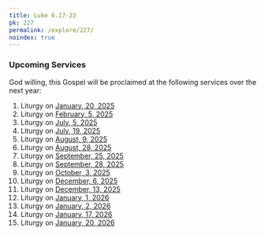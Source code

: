 ```yaml
---
title: Luke 6.17-23
pk: 227
permalink: /explore/227/
noindex: true
---
```


### Upcoming Services

God willing, this Gospel will be proclaimed at the following services over the next year:


1. Liturgy on [January, 20, 2025](https://orthocal.info/readings/gregorian/2025/01/20/)
1. Liturgy on [February,  5, 2025](https://orthocal.info/readings/gregorian/2025/02/05/)
1. Liturgy on [July,  5, 2025](https://orthocal.info/readings/gregorian/2025/07/05/)
1. Liturgy on [July, 19, 2025](https://orthocal.info/readings/gregorian/2025/07/19/)
1. Liturgy on [August,  9, 2025](https://orthocal.info/readings/gregorian/2025/08/09/)
1. Liturgy on [August, 28, 2025](https://orthocal.info/readings/gregorian/2025/08/28/)
1. Liturgy on [September, 25, 2025](https://orthocal.info/readings/gregorian/2025/09/25/)
1. Liturgy on [September, 28, 2025](https://orthocal.info/readings/gregorian/2025/09/28/)
1. Liturgy on [October,  3, 2025](https://orthocal.info/readings/gregorian/2025/10/03/)
1. Liturgy on [December,  6, 2025](https://orthocal.info/readings/gregorian/2025/12/06/)
1. Liturgy on [December, 13, 2025](https://orthocal.info/readings/gregorian/2025/12/13/)
1. Liturgy on [January,  1, 2026](https://orthocal.info/readings/gregorian/2026/01/01/)
1. Liturgy on [January,  2, 2026](https://orthocal.info/readings/gregorian/2026/01/02/)
1. Liturgy on [January, 17, 2026](https://orthocal.info/readings/gregorian/2026/01/17/)
1. Liturgy on [January, 20, 2026](https://orthocal.info/readings/gregorian/2026/01/20/)
